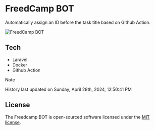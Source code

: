 # FreedCamp BOT

Automatically assign an ID before the task title based on Github Action.

![FreedCamp BOT](https://repository-images.githubusercontent.com/737932867/7d34798b-2680-471c-b089-a78a718d3d6a)

## Tech

- Laravel
- Docker
- Github Action

> [!NOTE]  
> History last updated on Sunday, April 28th, 2024, 12:50:41 PM

## License

The Freedcamp BOT is open-sourced software licensed under the [MIT license](https://opensource.org/licenses/MIT).

